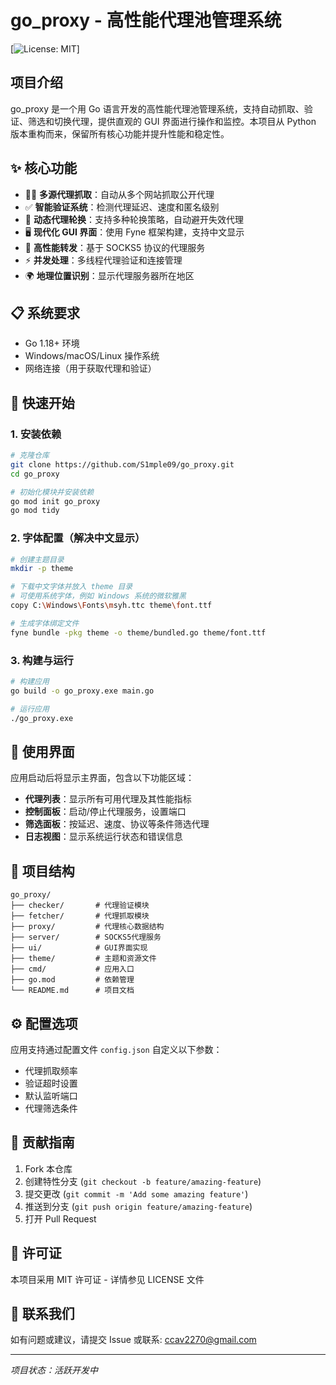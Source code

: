 # go_proxy - 高性能代理池管理系统

[![License: MIT](https://img.shields.io/badge/License-MIT-yellow.svg)]

## 项目介绍

go_proxy 是一个用 Go 语言开发的高性能代理池管理系统，支持自动抓取、验证、筛选和切换代理，提供直观的 GUI 界面进行操作和监控。本项目从 Python 版本重构而来，保留所有核心功能并提升性能和稳定性。

## ✨ 核心功能

- 🕵️‍♂️ **多源代理抓取**：自动从多个网站抓取公开代理
- ✅ **智能验证系统**：检测代理延迟、速度和匿名级别
- 🔄 **动态代理轮换**：支持多种轮换策略，自动避开失效代理
- 🖥️ **现代化 GUI 界面**：使用 Fyne 框架构建，支持中文显示
- 🚀 **高性能转发**：基于 SOCKS5 协议的代理服务
- ⚡ **并发处理**：多线程代理验证和连接管理
- 🌍 **地理位置识别**：显示代理服务器所在地区

## 📋 系统要求

- Go 1.18+ 环境
- Windows/macOS/Linux 操作系统
- 网络连接（用于获取代理和验证）

## 🚀 快速开始

### 1. 安装依赖

```bash
# 克隆仓库
git clone https://github.com/S1mple09/go_proxy.git
cd go_proxy

# 初始化模块并安装依赖
go mod init go_proxy
go mod tidy
```

### 2. 字体配置（解决中文显示）

```bash
# 创建主题目录
mkdir -p theme

# 下载中文字体并放入 theme 目录
# 可使用系统字体，例如 Windows 系统的微软雅黑
copy C:\Windows\Fonts\msyh.ttc theme\font.ttf

# 生成字体绑定文件
fyne bundle -pkg theme -o theme/bundled.go theme/font.ttf
```

### 3. 构建与运行

```bash
# 构建应用
go build -o go_proxy.exe main.go

# 运行应用
./go_proxy.exe
```

## 📱 使用界面

应用启动后将显示主界面，包含以下功能区域：

- **代理列表**：显示所有可用代理及其性能指标
- **控制面板**：启动/停止代理服务，设置端口
- **筛选面板**：按延迟、速度、协议等条件筛选代理
- **日志视图**：显示系统运行状态和错误信息

## 📁 项目结构

```
go_proxy/
├── checker/       # 代理验证模块
├── fetcher/       # 代理抓取模块
├── proxy/         # 代理核心数据结构
├── server/        # SOCKS5代理服务
├── ui/            # GUI界面实现
├── theme/         # 主题和资源文件
├── cmd/           # 应用入口
├── go.mod         # 依赖管理
└── README.md      # 项目文档
```

## ⚙️ 配置选项

应用支持通过配置文件 `config.json` 自定义以下参数：

- 代理抓取频率
- 验证超时设置
- 默认监听端口
- 代理筛选条件

## 🤝 贡献指南

1. Fork 本仓库
2. 创建特性分支 (`git checkout -b feature/amazing-feature`)
3. 提交更改 (`git commit -m 'Add some amazing feature'`)
4. 推送到分支 (`git push origin feature/amazing-feature`)
5. 打开 Pull Request

## 📄 许可证

本项目采用 MIT 许可证 - 详情参见 LICENSE 文件

## 📧 联系我们

如有问题或建议，请提交 Issue 或联系: ccav2270@gmail.com

---

*项目状态：活跃开发中*

